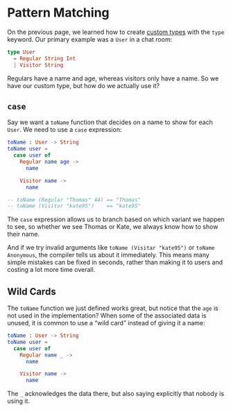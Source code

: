 # Pattern Matching

On the previous page, we learned how to create [custom types](/types/custom_types.html) with the `type` keyword. Our primary example was a `User` in a chat room:

```elm
type User
  = Regular String Int
  | Visitor String
```

Regulars have a name and age, whereas visitors only have a name. So we have our custom type, but how do we actually use it?

## `case`

Say we want a `toName` function that decides on a name to show for each `User`. We need to use a `case` expression:

```elm
toName : User -> String
toName user =
  case user of
    Regular name age ->
      name

    Visitor name ->
      name

-- toName (Regular "Thomas" 44) == "Thomas"
-- toName (Visitor "kate95")    == "kate95"
```

The `case` expression allows us to branch based on which variant we happen to see, so whether we see Thomas or Kate, we always know how to show their name.

And if we try invalid arguments like `toName (Visitar "kate95")` or `toName Anonymous`, the compiler tells us about it immediately. This means many simple mistakes can be fixed in seconds, rather than making it to users and costing a lot more time overall.

## Wild Cards

The `toName` function we just defined works great, but notice that the `age` is not used in the implementation? When some of the associated data is unused, it is common to use a “wild card” instead of giving it a name:

```elm
toName : User -> String
toName user =
  case user of
    Regular name _ ->
      name

    Visitor name ->
      name
```

The `_` acknowledges the data there, but also saying explicitly that nobody is using it.

